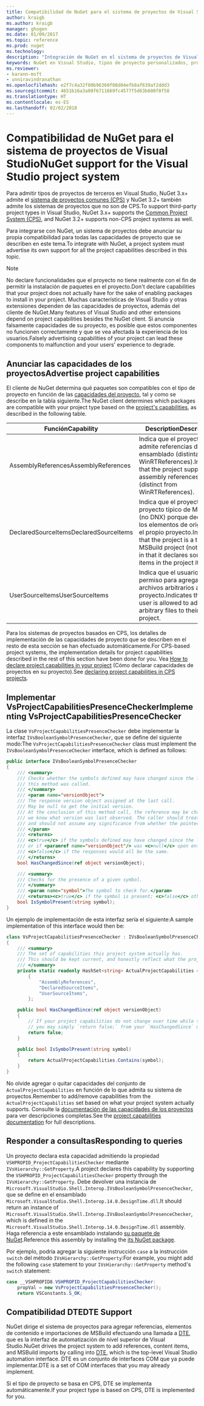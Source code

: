 ```yaml
---
title: Compatibilidad de NuGet para el sistema de proyectos de Visual Studio | Microsoft Docs
author: kraigb
ms.author: kraigb
manager: ghogen
ms.date: 01/09/2017
ms.topic: reference
ms.prod: nuget
ms.technology: 
description: "Integración de NuGet en el sistema de proyectos de Visual Studio para tipos de proyectos de terceros."
keywords: NuGet en Visual Studio, tipos de proyecto personalizados, proyectos de Visual Studio
ms.reviewer:
- karann-msft
- unniravindranathan
ms.openlocfilehash: e2f7c4a32f80b96360f08d04efb8af639af2ddd3
ms.sourcegitcommit: 4651b16a3a08f6711669fc4577f5d63b600f8f58
ms.translationtype: HT
ms.contentlocale: es-ES
ms.lasthandoff: 02/02/2018
---
```

# <a name="nuget-support-for-the-visual-studio-project-system"></a><span data-ttu-id="a9f54-104">Compatibilidad de NuGet para el sistema de proyectos de Visual Studio</span><span class="sxs-lookup"><span data-stu-id="a9f54-104">NuGet support for the Visual Studio project system</span></span>

<span data-ttu-id="a9f54-105">Para admitir tipos de proyectos de terceros en Visual Studio, NuGet 3.x+ admite el [sistema de proyectos comunes (CPS)](https://github.com/Microsoft/VSProjectSystem/blob/master/doc/overview/intro.md) y NuGet 3.2+ también admite los sistemas de proyectos que no son de CPS.</span><span class="sxs-lookup"><span data-stu-id="a9f54-105">To support third-party project types in Visual Studio, NuGet 3.x+ supports the [Common Project System (CPS)](https://github.com/Microsoft/VSProjectSystem/blob/master/doc/overview/intro.md), and NuGet 3.2+ supports non-CPS project systems as well.</span></span>

<span data-ttu-id="a9f54-106">Para integrarse con NuGet, un sistema de proyectos debe anunciar su propia compatibilidad para todas las capacidades de proyecto que se describen en este tema.</span><span class="sxs-lookup"><span data-stu-id="a9f54-106">To integrate with NuGet, a project system must advertise its own support for all the project capabilities described in this topic.</span></span>

> [!Note]
> <span data-ttu-id="a9f54-107">No declare funcionalidades que el proyecto no tiene realmente con el fin de permitir la instalación de paquetes en el proyecto.</span><span class="sxs-lookup"><span data-stu-id="a9f54-107">Don't declare capabilities that your project does not actually have for the sake of enabling packages to install in your project.</span></span> <span data-ttu-id="a9f54-108">Muchas características de Visual Studio y otras extensiones dependen de las capacidades de proyectos, además del cliente de NuGet.</span><span class="sxs-lookup"><span data-stu-id="a9f54-108">Many features of Visual Studio and other extensions depend on project capabilities besides the NuGet client.</span></span> <span data-ttu-id="a9f54-109">Si anuncia falsamente capacidades de su proyecto, es posible que estos componentes no funcionen correctamente y que se vea afectada la experiencia de los usuarios.</span><span class="sxs-lookup"><span data-stu-id="a9f54-109">Falsely advertising capabilities of your project can lead these components to malfunction and your users' experience to degrade.</span></span>

## <a name="advertise-project-capabilities"></a><span data-ttu-id="a9f54-110">Anunciar las capacidades de los proyectos</span><span class="sxs-lookup"><span data-stu-id="a9f54-110">Advertise project capabilities</span></span>

<span data-ttu-id="a9f54-111">El cliente de NuGet determina qué paquetes son compatibles con el tipo de proyecto en función de las [capacidades del proyecto](https://github.com/Microsoft/VSProjectSystem/blob/master/doc/overview/about_project_capabilities.md), tal y como se describe en la tabla siguiente.</span><span class="sxs-lookup"><span data-stu-id="a9f54-111">The NuGet client determines which packages are compatible with your project type based on the [project's capabilities](https://github.com/Microsoft/VSProjectSystem/blob/master/doc/overview/about_project_capabilities.md), as described in the following table.</span></span>

| <span data-ttu-id="a9f54-112">Función</span><span class="sxs-lookup"><span data-stu-id="a9f54-112">Capability</span></span> | <span data-ttu-id="a9f54-113">Description</span><span class="sxs-lookup"><span data-stu-id="a9f54-113">Description</span></span> |
| --- | --- |
| <span data-ttu-id="a9f54-114">AssemblyReferences</span><span class="sxs-lookup"><span data-stu-id="a9f54-114">AssemblyReferences</span></span> | <span data-ttu-id="a9f54-115">Indica que el proyecto admite referencias de ensamblado (distintas de WinRTReferences).</span><span class="sxs-lookup"><span data-stu-id="a9f54-115">Indicates that the project supports assembly references (distinct from WinRTReferences).</span></span> |
| <span data-ttu-id="a9f54-116">DeclaredSourceItems</span><span class="sxs-lookup"><span data-stu-id="a9f54-116">DeclaredSourceItems</span></span> | <span data-ttu-id="a9f54-117">Indica que el proyecto es un proyecto típico de MSBuild (no DNX) porque declara los elementos de origen en el propio proyecto.</span><span class="sxs-lookup"><span data-stu-id="a9f54-117">Indicates that the project is a typical MSBuild project (not DNX) in that it declares source items in the project itself.</span></span> |
| <span data-ttu-id="a9f54-118">UserSourceItems</span><span class="sxs-lookup"><span data-stu-id="a9f54-118">UserSourceItems</span></span>|<span data-ttu-id="a9f54-119">Indica que el usuario tiene permiso para agregar archivos arbitrarios a su proyecto.</span><span class="sxs-lookup"><span data-stu-id="a9f54-119">Indicates that the user is allowed to add arbitrary files to their project.</span></span> |

<span data-ttu-id="a9f54-120">Para los sistemas de proyectos basados en CPS, los detalles de implementación de las capacidades de proyecto que se describen en el resto de esta sección se han efectuado automáticamente.</span><span class="sxs-lookup"><span data-stu-id="a9f54-120">For CPS-based project systems, the implementation details for project capabilities described in the rest of this section have been done for you.</span></span> <span data-ttu-id="a9f54-121">Vea [How to declare project capabilities in your project](https://github.com/Microsoft/VSProjectSystem/blob/master/doc/overview/about_project_capabilities.md#how-to-declare-project-capabilities-in-your-project) (Cómo declarar capacidades de proyectos en su proyecto).</span><span class="sxs-lookup"><span data-stu-id="a9f54-121">See [declaring project capabilities in CPS projects](https://github.com/Microsoft/VSProjectSystem/blob/master/doc/overview/about_project_capabilities.md#how-to-declare-project-capabilities-in-your-project).</span></span>

## <a name="implementing-vsprojectcapabilitiespresencechecker"></a><span data-ttu-id="a9f54-122">Implementar VsProjectCapabilitiesPresenceChecker</span><span class="sxs-lookup"><span data-stu-id="a9f54-122">Implementing VsProjectCapabilitiesPresenceChecker</span></span>

<span data-ttu-id="a9f54-123">La clase `VsProjectCapabilitiesPresenceChecker` debe implementar la interfaz `IVsBooleanSymbolPresenceChecker`, que se define del siguiente modo:</span><span class="sxs-lookup"><span data-stu-id="a9f54-123">The `VsProjectCapabilitiesPresenceChecker` class must implement the `IVsBooleanSymbolPresenceChecker` interface, which is defined as follows:</span></span>

```cs
public interface IVsBooleanSymbolPresenceChecker
{
    /// <summary>
    /// Checks whether the symbols defined may have changed since the last time
    /// this method was called.
    /// </summary>
    /// <param name="versionObject">
    /// The response version object assigned at the last call.
    /// May be null to get the initial version.
    /// At the conclusion of this method call, the reference may be changed so that on a subsequent call
    /// we know what version was last observed. The caller should treat this value as an opaque object,
    /// and should not assume any significance from whether the pointer changed or not.
    /// </param>
    /// <returns>
    /// <c>true</c> if the symbols defined may have changed since the last call to this method
    /// or if <paramref name="versionObject"/> was <c>null</c> upon entering this method.
    /// <c>false</c> if the responses would all be the same.
    /// </returns>
    bool HasChangedSince(ref object versionObject);

    /// <summary>
    /// Checks for the presence of a given symbol.
    /// </summary>
    /// <param name="symbol">The symbol to check for.</param>
    /// <returns><c>true</c> if the symbol is present; <c>false</c> otherwise.</returns>
    bool IsSymbolPresent(string symbol);
}
```

<span data-ttu-id="a9f54-124">Un ejemplo de implementación de esta interfaz sería el siguiente:</span><span class="sxs-lookup"><span data-stu-id="a9f54-124">A sample implementation of this interface would then be:</span></span>

```cs
class VsProjectCapabilitiesPresenceChecker : IVsBooleanSymbolPresenceChecker
{
    /// <summary>
    /// The set of capabilities this project system actually has.
    /// This should be kept current, and honestly reflect what the project can do.
    /// </summary>
    private static readonly HashSet<string> ActualProjectCapabilities = new HashSet<string>(StringComparer.OrdinalIgnoreCase)
        {
            "AssemblyReferences",
            "DeclaredSourceItems",
            "UserSourceItems",
        };

    public bool HasChangedSince(ref object versionObject)
    {
        // If your project capabilities do not change over time while the project is open,
        // you may simply `return false;` from your `HasChangedSince` method.
        return false;
    }

    public bool IsSymbolPresent(string symbol)
    {
        return ActualProjectCapabilities.Contains(symbol);
    }
}
```

<span data-ttu-id="a9f54-125">No olvide agregar o quitar capacidades del conjunto de `ActualProjectCapabilities` en función de lo que admita su sistema de proyectos.</span><span class="sxs-lookup"><span data-stu-id="a9f54-125">Remember to add/remove capabilities from the `ActualProjectCapabilities` set based on what your project system actually supports.</span></span> <span data-ttu-id="a9f54-126">Consulte la [documentación de las capacidades de los proyectos](https://github.com/Microsoft/VSProjectSystem/blob/master/doc/overview/project_capabilities.md) para ver descripciones completas.</span><span class="sxs-lookup"><span data-stu-id="a9f54-126">See the [project capabilities documentation](https://github.com/Microsoft/VSProjectSystem/blob/master/doc/overview/project_capabilities.md) for full descriptions.</span></span>

## <a name="responding-to-queries"></a><span data-ttu-id="a9f54-127">Responder a consultas</span><span class="sxs-lookup"><span data-stu-id="a9f54-127">Responding to queries</span></span>

<span data-ttu-id="a9f54-128">Un proyecto declara esta capacidad admitiendo la propiedad `VSHPROPID_ProjectCapabilitiesChecker` mediante `IVsHierarchy::GetProperty`.</span><span class="sxs-lookup"><span data-stu-id="a9f54-128">A project declares this capability by supporting the  `VSHPROPID_ProjectCapabilitiesChecker` property through the `IVsHierarchy::GetProperty`.</span></span> <span data-ttu-id="a9f54-129">Debe devolver una instancia de `Microsoft.VisualStudio.Shell.Interop.IVsBooleanSymbolPresenceChecker`, que se define en el ensamblado `Microsoft.VisualStudio.Shell.Interop.14.0.DesignTime.dll`.</span><span class="sxs-lookup"><span data-stu-id="a9f54-129">It should return an instance of `Microsoft.VisualStudio.Shell.Interop.IVsBooleanSymbolPresenceChecker`, which is defined in the `Microsoft.VisualStudio.Shell.Interop.14.0.DesignTime.dll` assembly.</span></span> <span data-ttu-id="a9f54-130">Haga referencia a este ensamblado instalando [su paquete de NuGet](https://www.nuget.org/packages/Microsoft.VisualStudio.Shell.Interop.14.0.DesignTime).</span><span class="sxs-lookup"><span data-stu-id="a9f54-130">Reference this assembly by installing the [its NuGet package](https://www.nuget.org/packages/Microsoft.VisualStudio.Shell.Interop.14.0.DesignTime).</span></span>

<span data-ttu-id="a9f54-131">Por ejemplo, podría agregar la siguiente instrucción `case` a la instrucción `switch` del método `IVsHierarchy::GetProperty`:</span><span class="sxs-lookup"><span data-stu-id="a9f54-131">For example, you might add the following `case` statement to your `IVsHierarchy::GetProperty` method's `switch` statement:</span></span>

```cs
case __VSHPROPID8.VSHPROPID_ProjectCapabilitiesChecker:
    propVal = new VsProjectCapabilitiesPresenceChecker();
    return VSConstants.S_OK;
```

## <a name="dte-support"></a><span data-ttu-id="a9f54-132">Compatibilidad DTE</span><span class="sxs-lookup"><span data-stu-id="a9f54-132">DTE Support</span></span>

<span data-ttu-id="a9f54-133">NuGet dirige el sistema de proyectos para agregar referencias, elementos de contenido e importaciones de MSBuild efectuando una llamada a [DTE](/dotnet/api/envdte.dte?view=visualstudiosdk-2017), que es la interfaz de automatización de nivel superior de Visual Studio.</span><span class="sxs-lookup"><span data-stu-id="a9f54-133">NuGet drives the project system to add references, content items, and MSBuild imports by calling into [DTE](/dotnet/api/envdte.dte?view=visualstudiosdk-2017), which is the top-level Visual Studio automation interface.</span></span> <span data-ttu-id="a9f54-134">DTE es un conjunto de interfaces COM que ya puede implementar.</span><span class="sxs-lookup"><span data-stu-id="a9f54-134">DTE is a set of COM interfaces that you may already implement.</span></span>

<span data-ttu-id="a9f54-135">Si el tipo de proyecto se basa en CPS, DTE se implementa automáticamente.</span><span class="sxs-lookup"><span data-stu-id="a9f54-135">If your project type is based on CPS, DTE is implemented for you.</span></span>
